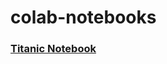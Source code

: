 # colab-notebooks


### [Titanic Notebook](https://colab.research.google.com/drive/12Ksq8mQVrGHYHfXU4Q2cH2maHmFkEGRa#scrollTo=CUbnC_biAIod)

